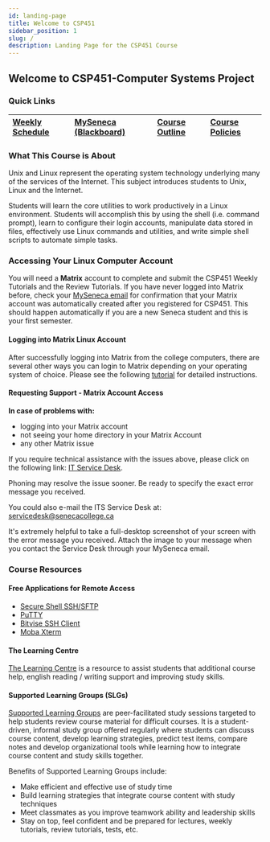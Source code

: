 ```yaml
---
id: landing-page
title: Welcome to CSP451
sidebar_position: 1
slug: /
description: Landing Page for the CSP451 Course
---
```


## Welcome to CSP451-Computer Systems Project

### Quick Links

| [Weekly Schedule](./weekly-schedule.md) | [MySeneca (Blackboard)](https://my.senecacollege.ca/) | [Course Outline](https://apps.senecapolytechnic.ca/ssos/findOutline.do?termCode=08424&subjectCode=CSP451&schoolCode=ITAS) | [Course Policies](/B-ExtraResources/course-policies.md) |
| :--- | :--- | :--- | :--- |

### What This Course is About

Unix and Linux represent the operating system technology underlying many of the services of the Internet. This subject introduces students to Unix, Linux and the Internet.

Students will learn the core utilities to work productively in a Linux environment. Students will accomplish this by using the shell (i.e. command prompt), learn to configure their login accounts, manipulate data stored in files, effectively use Linux commands and utilities, and write simple shell scripts to automate simple tasks.

### Accessing Your Linux Computer Account

You will need a **Matrix** account to complete and submit the CSP451 Weekly Tutorials and the Review Tutorials. If you have never logged into Matrix before, check your [MySeneca email](https://myseneca.ca/) for confirmation that your Matrix account was automatically created after you registered for CSP451. This should happen automatically if you are a new Seneca student and this is your first semester.

#### Logging into Matrix Linux Account

After successfully logging into Matrix from the college computers, there are several other ways you can login to Matrix depending on your operating system of choice. Please see the following [tutorial](/A-Tutorials/tutorial1.md#method-1-connecting-to-your-matrix-account-from-your-home-computer) for detailed instructions.

#### Requesting Support - Matrix Account Access

**In case of problems with:**

  - logging into your Matrix account
  - not seeing your home directory in your Matrix Account
  - any other Matrix issue

If you require technical assistance with the issues above, please click on the following link: [IT Service Desk](https://students.senecacollege.ca/spaces/190/support/wiki/view/1473/contact-its).

Phoning may resolve the issue sooner. Be ready to specify the exact error message you received.

You could also e-mail the ITS  Service Desk at: servicedesk@senecacollege.ca

It's extremely helpful to take a full-desktop screenshot of your screen with the error message you received. Attach the image to your message when you contact the Service Desk through your MySeneca email.

### Course Resources

#### Free Applications for Remote Access

- [Secure Shell SSH/SFTP](https://www.sfsu.edu/ftp/win/ssh/SSHSecureShellClient-3.2.9.exe)
- [PuTTY](https://www.chiark.greenend.org.uk/~sgtatham/putty/latest.html)
- [Bitvise SSH Client](https://www.bitvise.com/ssh-client-download)
- [Moba Xterm](https://mobaxterm.mobatek.net/download-home-edition.html)

#### The Learning Centre

[The Learning Centre](http://inside.senecacollege.ca/learningcentres/supported-learning-groups.html) is a resource to assist students that additional course help, english reading / writing support and improving study skills.

#### Supported Learning Groups (SLGs)

[Supported Learning Groups](https://library.senecacollege.ca/learningcentre/slg) are peer-facilitated study sessions targeted to help students review course material for difficult courses. It is a student-driven, informal study group offered regularly where students can discuss course content, develop learning strategies, predict test items, compare notes and develop organizational tools while learning how to integrate course content and study skills together.

Benefits of Supported Learning Groups include:
  - Make efficient and effective use of study time
  - Build learning strategies that integrate course content with study techniques
  - Meet classmates as you improve teamwork ability and leadership skills
  - Stay on top, feel confident and be prepared for lectures, weekly tutorials, review tutorials, tests, etc.
